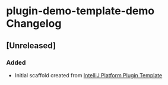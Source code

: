 <!-- Keep a Changelog guide -> https://keepachangelog.com -->

# plugin-demo-template-demo Changelog

## [Unreleased]
### Added
- Initial scaffold created from [IntelliJ Platform Plugin Template](https://github.com/JetBrains/intellij-platform-plugin-template)

